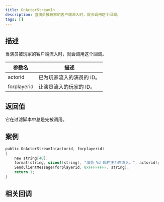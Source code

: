 ```yaml
---
title: OnActorStreamIn
description: 当演员被玩家的客户端流入时，就会调用这个回调。
tags: []
---
```


<VersionWarn name='callback' version='SA-MP 0.3.7' />

## 描述

当演员被玩家的客户端流入时，就会调用这个回调。

| 参数名      | 描述                      |
| ----------- | ------------------------- |
| actorid     | 已为玩家流入的演员的 ID。 |
| forplayerid | 让演员流入的玩家的 ID。   |

## 返回值

它在过滤脚本中总是先被调用。

## 案例

```c
public OnActorStreamIn(actorid, forplayerid)
{
    new string[40];
    format(string, sizeof(string), "演员 %d 现在正为你流入。", actorid);
    SendClientMessage(forplayerid, 0xFFFFFFFF, string);
    return 1;
}
```

## 相关回调

<TipNPCCallbacks />
